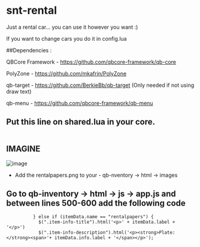# snt-rental
Just a rental car... you can use it however you want :)



 If you want to change cars you do it in config.lua


##Dependencies :

QBCore Framework - https://github.com/qbcore-framework/qb-core

PolyZone - https://github.com/mkafrin/PolyZone

qb-target - https://github.com/BerkieBb/qb-target (Only needed if not using draw text)

qb-menu - https://github.com/qbcore-framework/qb-menu



## Put this line on shared.lua in your core.

```["rentalpapers"]				 = {["name"] = "rentalpapers", 					["label"] = "Rental Papers", 			["weight"] = 50, 		["type"] = "item", 		["image"] = "rentalpapers.png", 		["unique"] = true, 		["useable"] = false, 	["shouldClose"] = false, 	["combinable"] = nil, 	["description"] = "Poprosím aby si auto vrátil :)"},
```

## IMAGINE
![image](https://github.com/SanTysss1984/snt-rental/assets/89365439/b541b28b-5a1b-4bc0-a1e7-270f1f90a267)

- Add the rentalpapers.png to your - qb-nventory -> html -> images

## Go to qb-inventory -> html -> js -> app.js and between lines 500-600 add the following code

```
          } else if (itemData.name == "rentalpapers") {
            $(".item-info-title").html('<p>' + itemData.label + '</p>')
            $(".item-info-description").html('<p><strong>Plate: </strong><span>'+ itemData.info.label + '</span></p>');
```
